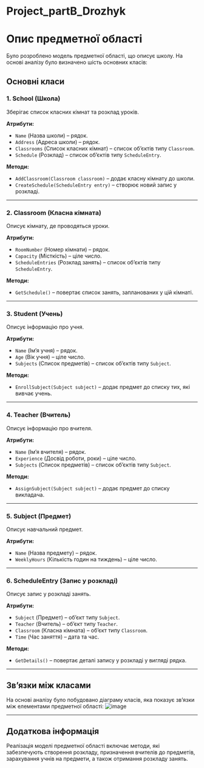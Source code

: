 # Project_partB_Drozhyk
# Опис предметної області

Було розроблено модель предметної області, що описує школу. На основі аналізу було визначено шість основних класів:

## Основні класи

### 1. School (Школа)
Зберігає список класних кімнат та розклад уроків.

**Атрибути:**
- `Name` (Назва школи) – рядок.
- `Address` (Адреса школи) – рядок.
- `Classrooms` (Список класних кімнат) – список об’єктів типу `Classroom`.
- `Schedule` (Розклад) – список об’єктів типу `ScheduleEntry`.

**Методи:**
- `AddClassroom(Classroom classroom)` – додає класну кімнату до школи.
- `CreateSchedule(ScheduleEntry entry)` – створює новий запис у розкладі.

---

### 2. Classroom (Класна кімната)
Описує кімнату, де проводяться уроки.

**Атрибути:**
- `RoomNumber` (Номер кімнати) – рядок.
- `Capacity` (Місткість) – ціле число.
- `ScheduleEntries` (Розклад занять) – список об’єктів типу `ScheduleEntry`.

**Методи:**
- `GetSchedule()` – повертає список занять, запланованих у цій кімнаті.

---

### 3. Student (Учень)
Описує інформацію про учня.

**Атрибути:**
- `Name` (Ім’я учня) – рядок.
- `Age` (Вік учня) – ціле число.
- `Subjects` (Список предметів) – список об’єктів типу `Subject`.

**Методи:**
- `EnrollSubject(Subject subject)` – додає предмет до списку тих, які вивчає учень.

---

### 4. Teacher (Вчитель)
Описує інформацію про вчителя.

**Атрибути:**
- `Name` (Ім’я вчителя) – рядок.
- `Experience` (Досвід роботи, роки) – ціле число.
- `Subjects` (Список предметів) – список об’єктів типу `Subject`.

**Методи:**
- `AssignSubject(Subject subject)` – додає предмет до списку викладача.

---

### 5. Subject (Предмет)
Описує навчальний предмет.

**Атрибути:**
- `Name` (Назва предмету) – рядок.
- `WeeklyHours` (Кількість годин на тиждень) – ціле число.

---

### 6. ScheduleEntry (Запис у розкладі)
Описує запис у розкладі занять.

**Атрибути:**
- `Subject` (Предмет) – об’єкт типу `Subject`.
- `Teacher` (Вчитель) – об’єкт типу `Teacher`.
- `Classroom` (Класна кімната) – об’єкт типу `Classroom`.
- `Time` (Час заняття) – дата та час.

**Методи:**
- `GetDetails()` – повертає деталі запису у розкладі у вигляді рядка.

---

## Зв’язки між класами
На основі аналізу було побудовано діаграму класів, яка показує зв’язки між елементами предметної області:
![image](https://github.com/user-attachments/assets/6d90983b-1ac0-4f6e-9ebd-6d91afb689b1)

---

## Додаткова інформація
Реалізація моделі предметної області включає методи, які забезпечують створення розкладу, призначення вчителів до предметів, зарахування учнів на предмети, а також отримання розкладу занять.
